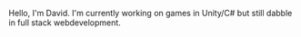 Hello, I'm David. I'm currently working on games in Unity/C# but still dabble in full stack webdevelopment.
